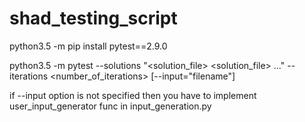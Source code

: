 # shad_testing_script

python3.5 -m pip install pytest==2.9.0

python3.5 -m pytest --solutions "<solution_file> <solution_file> ..." --iterations <number_of_iterations> [--input="filename"] 

if --input option is not specified then you have to implement user_input_generator func in input_generation.py
